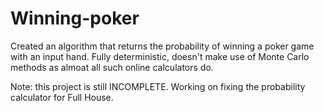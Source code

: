 # Winning-poker
Created an algorithm that returns the probability of winning a poker game with an input hand. Fully deterministic, doesn't make use of Monte Carlo methods as almoat all such online calculators do.

Note: this project is still INCOMPLETE. Working on fixing the probability calculator for Full House.
